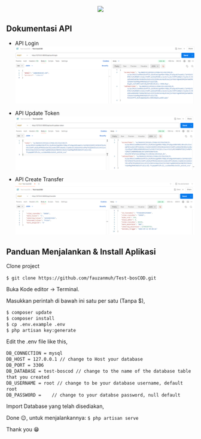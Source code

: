 <p align="center"><a href="https://laravel.com" target="_blank"><img src="https://raw.githubusercontent.com/laravel/art/master/logo-lockup/5%20SVG/2%20CMYK/1%20Full%20Color/laravel-logolockup-cmyk-red.svg" width="400"></a></p>

## Dokumentasi API

- API Login
![](https://github.com/fauzanmuh/Test-bosCOD/raw/master/dokumentasiAPI/login.png)

- API Update Token
![](https://github.com/fauzanmuh/Test-bosCOD/raw/master/dokumentasiAPI/updateToken.png)

- API Create Transfer
![](https://github.com/fauzanmuh/Test-bosCOD/raw/master/dokumentasiAPI/createTransfer.png)

## Panduan Menjalankan & Install Aplikasi

Clone project 

``` $ git clone https://github.com/fauzanmuh/Test-bosCOD.git ```

Buka Kode editor → Terminal.
  
Masukkan perintah di bawah ini satu per satu (Tanpa $),
  ```
  $ composer update
  $ composer install
  $ cp .env.example .env
  $ php artisan key:generate
  ```

Edit the .env file like this,
  ```
  DB_CONNECTION = mysql
  DB_HOST = 127.0.0.1 // change to Host your database
  DB_PORT = 3306
  DB_DATABASE = test-boscod // change to the name of the database table that you created
  DB_USERNAME = root // change to be your database username, default root
  DB_PASSWORD =    // change to your databse password, null default 
  ```

Import Database yang telah disediakan,
  
Done 😉, untuk menjalankannya:
  ```$ php artisan serve```
  
Thank you 😁
